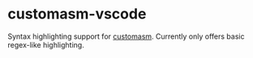 # customasm-vscode

Syntax highlighting support for [customasm](https://github.com/hlorenzi/customasm).
Currently only offers basic regex-like highlighting.